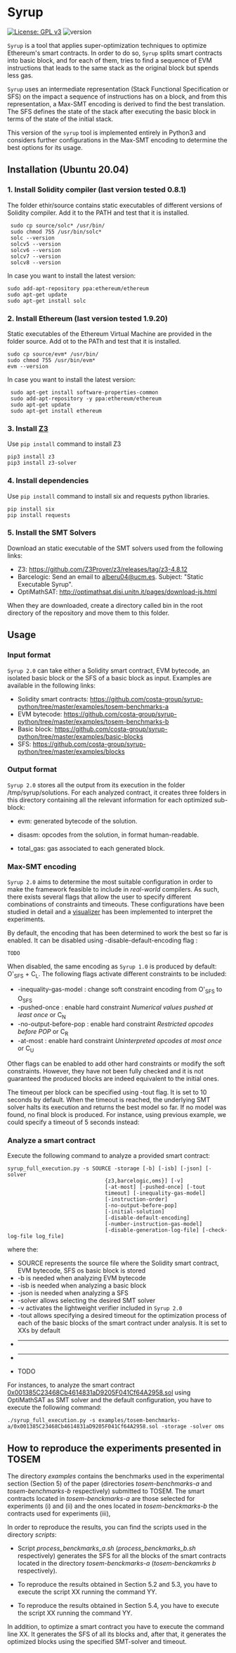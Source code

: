 # Syrup
[![License: GPL v3](https://img.shields.io/badge/License-GPLv3-blue.svg)](https://github.com/costa-group/gasol-optimizer/blob/main/LICENSE)
![version](https://img.shields.io/badge/version-2.0-green)

`Syrup` is a tool that applies super-optimization techniques to optimize Ethereum's smart contracts. In order to do so, `Syrup`
splits smart contracts into basic block, and for each of them, tries to find a sequence of EVM instructions that leads to the same stack
as the original block but spends less gas. 

`Syrup` uses an intermediate representation (Stack Functional
Specification or SFS) on the impact a sequence of instructions has on
a block, and from this representation, a Max-SMT encoding is derived
to find the best translation. The SFS defines the state of the stack
after executing the basic block in terms of the state of the initial stack.

This version of the `syrup` tool is implemented entirely in Python3 and considers further configurations in the Max-SMT encoding
to determine the best options for its usage.

## Installation (Ubuntu 20.04)

### 1. Install Solidity compiler (last version tested 0.8.1)

The folder ethir/source contains static executables of different
versions of Solidity compiler. Add it to the PATH and test that it is
installed.
    
```
 sudo cp source/solc* /usr/bin/
 sudo chmod 755 /usr/bin/solc*
 solc --version
 solcv5 --version
 solcv6 --version
 solcv7 --version
 solcv8 --version
 ```
 
In case you want to install the latest version:
 
 ```
 sudo add-apt-repository ppa:ethereum/ethereum
 sudo apt-get update
 sudo apt-get install solc
```

### 2. Install Ethereum (last version tested 1.9.20)

Static executables of the Ethereum Virtual Machine are provided in the
folder source. Add ot to the PATh and test that it is installed.
 
 ```
 sudo cp source/evm* /usr/bin/
 sudo chmod 755 /usr/bin/evm*
 evm --version
 ```
 In case you want to install the latest version:
  
```
 sudo apt-get install software-properties-common
 sudo add-apt-repository -y ppa:ethereum/ethereum
 sudo apt-get update
 sudo apt-get install ethereum
```

### 3. Install [Z3](https://github.com/Z3Prover/z3/releases)

Use `pip install` command to install Z3

```
pip3 install z3
pip3 install z3-solver
```
### 4. Install dependencies

Use `pip install` command to install six and requests python
libraries.

```
pip install six
pip install requests
```

### 5. Install the SMT Solvers

Download an static executable of the SMT solvers used from the
following links:

* Z3: https://github.com/Z3Prover/z3/releases/tag/z3-4.8.12
* Barcelogic: Send an email to alberu04@ucm.es. Subject: "Static
  Executable Syrup".
* OptiMathSAT: http://optimathsat.disi.unitn.it/pages/download-js.html

When they are downloaded, create a directory called bin in the root
directory of the repository and move them to this folder.

## Usage

### Input format

`Syrup 2.0` can take either a Solidity smart contract, EVM bytecode,
an isolated basic block or the SFS of a basic block as input. Examples
are available in the following links:
* Solidity smart contracts: https://github.com/costa-group/syrup-python/tree/master/examples/tosem-benchmarks-a
* EVM bytecode:
  https://github.com/costa-group/syrup-python/tree/master/examples/tosem-benchmarks-b
* Basic block: https://github.com/costa-group/syrup-python/tree/master/examples/basic-blocks
* SFS: https://github.com/costa-group/syrup-python/tree/master/examples/blocks

### Output format

`Syrup 2.0` stores all the output from its execution in the folder
/tmp/syrup/solutions. For each analyzed contract, it creates three
folders in this directory containing all the relevant information for
each optimized sub-block:

* evm: generated bytecode of the solution.

* disasm: opcodes from the solution, in format human-readable.

* total_gas: gas associated to each generated block.


### Max-SMT encoding

`Syrup 2.0` aims to determine the most suitable configuration in order to make the framework feasible to include in _real-world_ compilers. As such, 
there exists several flags that allow the user to specify different combinations of constraints and timeouts. These configurations have been studied in detail and a [visualizer](http://costa.fdi.ucm.es/syrup-visualizer) has been implemented to interpret the experiments.

By default, the encoding that has been determined to work the best so far is enabled. It can be disabled using -disable-default-encoding flag :

```
TODO
```

When disabled, the same encoding as `Syrup 1.0` is produced by default: O'<sub>SFS</sub> + C<sub>L</sub>. The following flags activate different constraints to be included:

* -inequality-gas-model : change soft constraint encoding from O'<sub>SFS</sub> to O<sub>SFS</sub> 
* -pushed-once : enable hard constraint _Numerical values pushed at least once_ or C<sub>N</sub> 
* -no-output-before-pop : enable hard constraint _Restricted opcodes before POP_ or C<sub>R</sub> 
* -at-most : enable hard constraint _Uninterpreted opcodes at most once_ or C<sub>U</sub>

Other flags can be enabled to add other hard constraints or modify the soft constraints. However, they have not been fully checked and it is not guaranteed the produced blocks are indeed equivalent to the initial ones.

The timeout per block can be specified using -tout flag. It is set to 10 seconds by default. When the timeout is reached, the underlying SMT solver halts its execution and returns the best
model so far. If no model was found, no final block is produced. For instance, using previous example, we could specify a timeout of 5 seconds instead:

### Analyze a smart contract

Execute the following command to analyze a provided smart contract:

```
syrup_full_execution.py -s SOURCE -storage [-b] [-isb] [-json] [-solver
                               {z3,barcelogic,oms}] [-v]
                               [-at-most] [-pushed-once] [-tout
                               timeout] [-inequality-gas-model]
                               [-instruction-order]
                               [-no-output-before-pop]
                               [-initial-solution]
                               [-disable-default-encoding]
                               [-number-instruction-gas-model] 
                               [-disable-generation-log-file] [-check-log-file log_file]
```

where the:
* SOURCE represents the source file where the Solidity smart contract,
EVM bytecode, SFS os basic block is stored
* -b is needed when analyzing EVM bytecode
* -isb is needed when analyzing a basic block
* -json is needed when analyzing a SFS
* -solver allows selecting the desired SMT solver
* -v activates the lightweight verifier included in `Syrup 2.0`
* -tout allows specifying a desired timeout for the optimization
  process of each of the basic blocks of the smart contract under
  analysis. It is set to XXs by default
* ----
* ----
* TODO


For instances, to analyze the smart contract [0x001385C23468Cb4614831aD9205F041Cf64A2958.sol](https://github.com/costa-group/syrup-python/blob/master/examples/tosem-benchmarks-a/0x001385C23468Cb4614831aD9205F041Cf64A2958.sol) using
OptiMathSAT as SMT solver and the default configuration, you have to
execute the following command:
```
./syrup_full_execution.py -s examples/tosem-benchmarks-a/0x001385C23468Cb4614831aD9205F041Cf64A2958.sol -storage -solver oms
```
## How to reproduce the experiments presented in TOSEM

The directory _examples_ contains the benchmarks used in the
experimental section (Section 5) of the paper (directories
_tosem-benchmarks-a_ and _tosem-benchmarks-b_ respectively) submitted
to TOSEM. The smart contracts located in _tosem-benckmarks-a_ are
those selected for experiments (i) and (ii) and the ones located in
_tosem-benckmarks-b_ the contracts used for experiments (iii),

In order to reproduce the results, you can find the scripts used in
the directory _scripts_:

* Script _process\_benckmarks\_a.sh_ (_process\_benckmarks\_b.sh_
respectively) generates the SFS for all the blocks of the smart
contracts located in the directory _tosem-benckmarks-a_ (_tosem-benckamrks b_ respectively).

* To reproduce the results obtained in Section 5.2 and 5.3, you have to 
execute the script XX running the command YY.

* To reproduce the results obtained in Section 5.4, you have to execute the script XX running the command YY.

In addition, to optimize a smart contract you have to execute the
command line XX.  It generates the SFS of all its blocks and, after
that, it generates the optimized blocks using the specified SMT-solver
and timeout.
